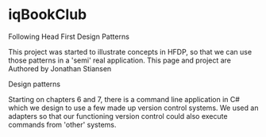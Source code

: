 iqBookClub
==========
Following Head First Design Patterns

This project was started to illustrate concepts in HFDP, so that we can use those patterns in a 'semi' real application.
This page and project are Authored by Jonathan Stiansen

Design patterns 

Starting on chapters 6 and 7, there is a command line application in C# which we design to use a few made up version
control systems. We used an adapters so that our functioning version control could also execute commands from 'other' 
systems.

